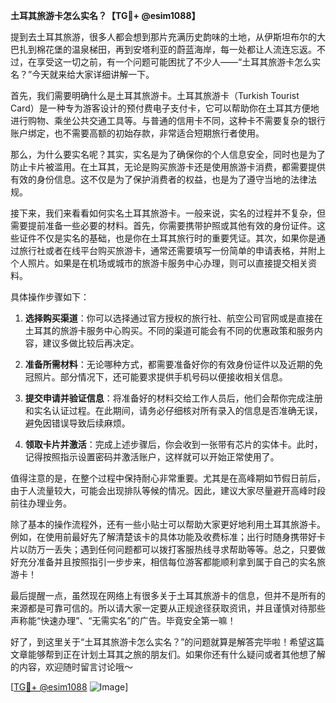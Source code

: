 **土耳其旅游卡怎么实名？【TG💪+ @esim1088】**

提到去土耳其旅游，很多人都会想到那片充满历史韵味的土地，从伊斯坦布尔的大巴扎到棉花堡的温泉梯田，再到安塔利亚的蔚蓝海岸，每一处都让人流连忘返。不过，在享受这一切之前，有一个问题可能困扰了不少人——“土耳其旅游卡怎么实名？”今天就来给大家详细讲解一下。

首先，我们需要明确什么是土耳其旅游卡。土耳其旅游卡（Turkish Tourist Card）是一种专为游客设计的预付费电子支付卡，它可以帮助你在土耳其方便地进行购物、乘坐公共交通工具等。与普通的信用卡不同，这种卡不需要复杂的银行账户绑定，也不需要高额的初始存款，非常适合短期旅行者使用。

那么，为什么要实名呢？其实，实名是为了确保你的个人信息安全，同时也是为了防止卡片被滥用。在土耳其，无论是购买旅游卡还是使用旅游卡消费，都需要提供有效的身份信息。这不仅是为了保护消费者的权益，也是为了遵守当地的法律法规。

接下来，我们来看看如何实名土耳其旅游卡。一般来说，实名的过程并不复杂，但需要提前准备一些必要的材料。首先，你需要携带护照或其他有效的身份证件。这些证件不仅是实名的基础，也是你在土耳其旅行时的重要凭证。其次，如果你是通过旅行社或者在线平台购买旅游卡，通常还需要填写一份简单的申请表格，并附上个人照片。如果是在机场或城市的旅游卡服务中心办理，则可以直接提交相关资料。

具体操作步骤如下：

1. **选择购买渠道**：你可以选择通过官方授权的旅行社、航空公司官网或是直接在土耳其的旅游卡服务中心购买。不同的渠道可能会有不同的优惠政策和服务内容，建议多做比较后再决定。

2. **准备所需材料**：无论哪种方式，都需要准备好你的有效身份证件以及近期的免冠照片。部分情况下，还可能要求提供手机号码以便接收相关信息。

3. **提交申请并验证信息**：将准备好的材料交给工作人员后，他们会帮你完成注册和实名认证过程。在此期间，请务必仔细核对所有录入的信息是否准确无误，避免因错误导致后续麻烦。

4. **领取卡片并激活**：完成上述步骤后，你会收到一张带有芯片的实体卡。此时，记得按照指示设置密码并激活账户，这样就可以开始正常使用了。

值得注意的是，在整个过程中保持耐心非常重要。尤其是在高峰期如节假日前后，由于人流量较大，可能会出现排队等候的情况。因此，建议大家尽量避开高峰时段前往办理业务。

除了基本的操作流程外，还有一些小贴士可以帮助大家更好地利用土耳其旅游卡。例如，在使用前最好先了解清楚该卡的具体功能及收费标准；出行时随身携带好卡片以防万一丢失；遇到任何问题都可以拨打客服热线寻求帮助等等。总之，只要做好充分准备并且按照指引一步步来，相信每位游客都能顺利拿到属于自己的实名旅游卡！

最后提醒一点，虽然现在网络上有很多关于土耳其旅游卡的信息，但并不是所有的来源都是可靠可信的。所以请大家一定要从正规途径获取资讯，并且谨慎对待那些声称能“快速办理”、“无需实名”的广告。毕竟安全第一嘛！

好了，到这里关于“土耳其旅游卡怎么实名？”的问题就算是解答完毕啦！希望这篇文章能够帮到正在计划土耳其之旅的朋友们。如果你还有什么疑问或者其他想了解的内容，欢迎随时留言讨论哦～

[[TG💪+ @esim1088](https://t.me/s/esim1088) ![Image](https://i.postimg.cc/4NQfJmqS/Snipaste-2025-05-13-00-14-12.png)]